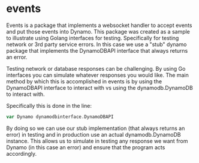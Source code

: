 # events

Events is a package that implements a websocket handler to accept events and put those events into Dynamo.  This package was created as a sample to illustrate using Golang interfaces for testing.  Specifically for testing network or 3rd party service errors.  In this case we use a "stub" dynamo package that implements the DynamoDBAPI interface that always returns an error.

Testing network or database responses can be challenging.  By using Go interfaces you can simulate whatever responses you would like.  The main method by which this is accomplished in events is by using the DynamoDBAPI interface to interact with vs using the dynamodb.DynamoDB to interact with.  

Specifically this is done in the line: 
```go
var Dynamo dynamodbinterface.DynamoDBAPI
```

By doing so we can use our stub implementation (that always returns an error) in testing and in production use an actual dynamodb.DynamoDB instance.  This allows us to simulate in testing any response we want from Dynamo (in this case an error) and ensure that the program acts accordingly.
